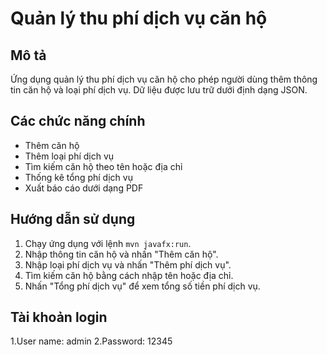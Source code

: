 # Quản lý thu phí dịch vụ căn hộ

## Mô tả

Ứng dụng quản lý thu phí dịch vụ căn hộ cho phép người dùng thêm thông tin căn hộ và loại phí dịch vụ. Dữ liệu được lưu trữ dưới định dạng JSON.

## Các chức năng chính

- Thêm căn hộ
- Thêm loại phí dịch vụ
- Tìm kiếm căn hộ theo tên hoặc địa chỉ
- Thống kê tổng phí dịch vụ
- Xuất báo cáo dưới dạng PDF

## Hướng dẫn sử dụng

1. Chạy ứng dụng với lệnh `mvn javafx:run`.
2. Nhập thông tin căn hộ và nhấn "Thêm căn hộ".
3. Nhập loại phí dịch vụ và nhấn "Thêm phí dịch vụ".
4. Tìm kiếm căn hộ bằng cách nhập tên hoặc địa chỉ.
5. Nhấn "Tổng phí dịch vụ" để xem tổng số tiền phí dịch vụ.

## Tài khoản login
1.User name: admin
2.Password: 12345
